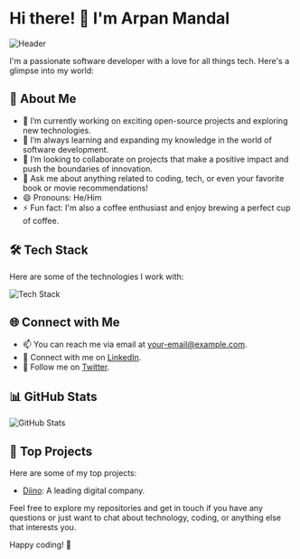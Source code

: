 # Hi there! 👋 I'm Arpan Mandal

![Header](https://github.com/ahngaming198/ahngaming198/raw/main/github-header.jpg)

I'm a passionate software developer with a love for all things tech. Here's a glimpse into my world:

## 🚀 About Me

- 🔭 I’m currently working on exciting open-source projects and exploring new technologies.
- 🌱 I’m always learning and expanding my knowledge in the world of software development.
- 👯 I’m looking to collaborate on projects that make a positive impact and push the boundaries of innovation.
- 💬 Ask me about anything related to coding, tech, or even your favorite book or movie recommendations!
- 😄 Pronouns: He/Him
- ⚡ Fun fact: I'm also a coffee enthusiast and enjoy brewing a perfect cup of coffee.

## 🛠️ Tech Stack

Here are some of the technologies I work with:

![Tech Stack](https://github.com/ahngaming198/ahngaming198/raw/main/tech-stack.png)

## 🌐 Connect with Me

- 📫 You can reach me via email at [your-email@example.com](mailto:help@diino.tech).
- 💼 Connect with me on [LinkedIn](https://www.linkedin.com/in/arpan-mandal-b40b07270/).
- 📱 Follow me on [Twitter](https://twitter.com/apcozmic).

## 📊 GitHub Stats

![GitHub Stats](https://github-readme-stats.vercel.app/api?username=ahngaming198&show_icons=true&theme=dark)

## 🌟 Top Projects

Here are some of my top projects:

- [Diino](https://diino.tech): A leading digital company.

Feel free to explore my repositories and get in touch if you have any questions or just want to chat about technology, coding, or anything else that interests you.

Happy coding! 🚀

